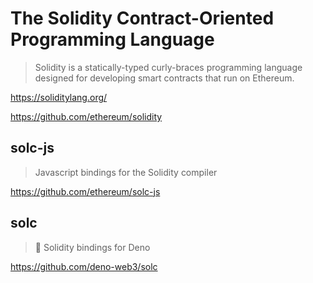 # The Solidity Contract-Oriented Programming Language

> Solidity is a statically-typed curly-braces programming language
> designed for developing smart contracts that run on Ethereum.

<https://soliditylang.org/>

<https://github.com/ethereum/solidity>

## solc-js

> Javascript bindings for the Solidity compiler

<https://github.com/ethereum/solc-js>

## solc

> 💎 Solidity bindings for Deno

<https://github.com/deno-web3/solc>
